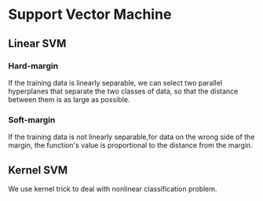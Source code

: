 # Support Vector Machine
## Linear SVM
### Hard-margin
If the training data is linearly separable, we can select two parallel hyperplanes that separate the two classes of data, so that the distance between them is as large as possible.
### Soft-margin
If the training data is not linearly separable,for data on the wrong side of the margin, the function's value is proportional to the distance from the margin.
## Kernel SVM
We use kernel trick to deal with nonlinear classification problem.
